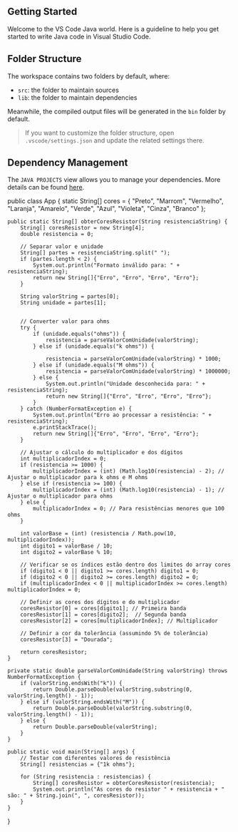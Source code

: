 ## Getting Started

Welcome to the VS Code Java world. Here is a guideline to help you get started to write Java code in Visual Studio Code.

## Folder Structure

The workspace contains two folders by default, where:

- `src`: the folder to maintain sources
- `lib`: the folder to maintain dependencies

Meanwhile, the compiled output files will be generated in the `bin` folder by default.

> If you want to customize the folder structure, open `.vscode/settings.json` and update the related settings there.

## Dependency Management

The `JAVA PROJECTS` view allows you to manage your dependencies. More details can be found [here](https://github.com/microsoft/vscode-java-dependency#manage-dependencies).



public class App {
    static String[] cores = {
        "Preto", "Marrom", "Vermelho", "Laranja", "Amarelo", "Verde", "Azul", "Violeta", "Cinza", "Branco"
    };

    public static String[] obterCoresResistor(String resistenciaString) {
        String[] coresResistor = new String[4];
        double resistencia = 0;

        // Separar valor e unidade
        String[] partes = resistenciaString.split(" ");
        if (partes.length < 2) {
            System.out.println("Formato inválido para: " + resistenciaString);
            return new String[]{"Erro", "Erro", "Erro", "Erro"};
        }

        String valorString = partes[0];
        String unidade = partes[1];
        

        // Converter valor para ohms
        try {
            if (unidade.equals("ohms")) {
                resistencia = parseValorComUnidade(valorString);
            } else if (unidade.equals("k ohms")) {
                
                resistencia = parseValorComUnidade(valorString) * 1000;
            } else if (unidade.equals("M ohms")) {
                resistencia = parseValorComUnidade(valorString) * 1000000;
            } else {
                System.out.println("Unidade desconhecida para: " + resistenciaString);
                return new String[]{"Erro", "Erro", "Erro", "Erro"};
            }
        } catch (NumberFormatException e) {
            System.out.println("Erro ao processar a resistência: " + resistenciaString);
            e.printStackTrace();
            return new String[]{"Erro", "Erro", "Erro", "Erro"};
        }

        // Ajustar o cálculo do multiplicador e dos dígitos
        int multiplicadorIndex = 0;
        if (resistencia >= 1000) {
            multiplicadorIndex = (int) (Math.log10(resistencia) - 2); // Ajustar o multiplicador para k ohms e M ohms
        } else if (resistencia >= 100) {
            multiplicadorIndex = (int) (Math.log10(resistencia) - 1); // Ajustar o multiplicador para ohms
        } else {
            multiplicadorIndex = 0; // Para resistências menores que 100 ohms
        }

        int valorBase = (int) (resistencia / Math.pow(10, multiplicadorIndex));
        int digito1 = valorBase / 10;
        int digito2 = valorBase % 10;

        // Verificar se os índices estão dentro dos limites do array cores
        if (digito1 < 0 || digito1 >= cores.length) digito1 = 0;
        if (digito2 < 0 || digito2 >= cores.length) digito2 = 0;
        if (multiplicadorIndex < 0 || multiplicadorIndex >= cores.length) multiplicadorIndex = 0;

        // Definir as cores dos dígitos e do multiplicador
        coresResistor[0] = cores[digito1]; // Primeira banda
        coresResistor[1] = cores[digito2];  // Segunda banda
        coresResistor[2] = cores[multiplicadorIndex]; // Multiplicador

        // Definir a cor da tolerância (assumindo 5% de tolerância)
        coresResistor[3] = "Dourada";

        return coresResistor;
    }

    private static double parseValorComUnidade(String valorString) throws NumberFormatException {
        if (valorString.endsWith("k")) {
            return Double.parseDouble(valorString.substring(0, valorString.length() - 1));
        } else if (valorString.endsWith("M")) {
            return Double.parseDouble(valorString.substring(0, valorString.length() - 1));
        } else {
            return Double.parseDouble(valorString);
        }
    }

    public static void main(String[] args) {
        // Testar com diferentes valores de resistência
        String[] resistencias = {"1k ohms"};

        for (String resistencia : resistencias) {
            String[] coresResistor = obterCoresResistor(resistencia);
            System.out.println("As cores do resistor " + resistencia + " são: " + String.join(", ", coresResistor));
        }
    }
}
